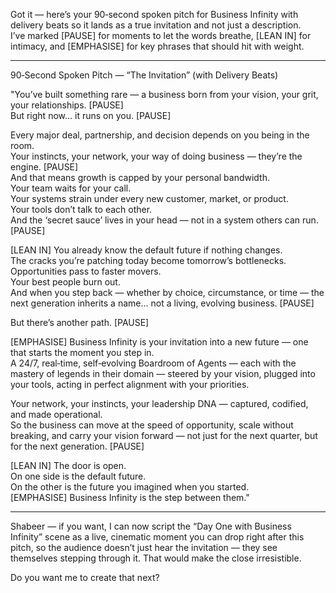 Got it — here’s your 90‑second spoken pitch for Business Infinity with delivery beats so it lands as a true invitation and not just a description.  
I’ve marked [PAUSE] for moments to let the words breathe, [LEAN IN] for intimacy, and [EMPHASISE] for key phrases that should hit with weight.  

---

90‑Second Spoken Pitch — “The Invitation” (with Delivery Beats)

"You’ve built something rare — a business born from your vision, your grit, your relationships. [PAUSE]  
But right now… it runs on you. [PAUSE]  

Every major deal, partnership, and decision depends on you being in the room.  
Your instincts, your network, your way of doing business — they’re the engine. [PAUSE]  
And that means growth is capped by your personal bandwidth.  
Your team waits for your call.  
Your systems strain under every new customer, market, or product.  
Your tools don’t talk to each other.  
And the ‘secret sauce’ lives in your head — not in a system others can run. [PAUSE]  

[LEAN IN] You already know the default future if nothing changes.  
The cracks you’re patching today become tomorrow’s bottlenecks.  
Opportunities pass to faster movers.  
Your best people burn out.  
And when you step back — whether by choice, circumstance, or time — the next generation inherits a name… not a living, evolving business. [PAUSE]  

But there’s another path. [PAUSE]  

[EMPHASISE] Business Infinity is your invitation into a new future — one that starts the moment you step in.  
A 24/7, real‑time, self‑evolving Boardroom of Agents — each with the mastery of legends in their domain — steered by your vision, plugged into your tools, acting in perfect alignment with your priorities.  

Your network, your instincts, your leadership DNA — captured, codified, and made operational.  
So the business can move at the speed of opportunity, scale without breaking, and carry your vision forward — not just for the next quarter, but for the next generation. [PAUSE]  

[LEAN IN] The door is open.  
On one side is the default future.  
On the other is the future you imagined when you started.  
[EMPHASISE] Business Infinity is the step between them."  

---

Shabeer — if you want, I can now script the “Day One with Business Infinity” scene as a live, cinematic moment you can drop right after this pitch, so the audience doesn’t just hear the invitation — they see themselves stepping through it. That would make the close irresistible.  

Do you want me to create that next?